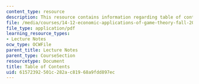```yaml
---
content_type: resource
description: This resource contains information regarding table of contents.
file: /media/courses/14-12-economic-applications-of-game-theory-fall-2012/61572392501c282ac81968a9fdd897ec_MIT14_12F12_tableofcontnts.pdf
file_type: application/pdf
learning_resource_types:
- Lecture Notes
ocw_type: OCWFile
parent_title: Lecture Notes
parent_type: CourseSection
resourcetype: Document
title: Table of Contents
uid: 61572392-501c-282a-c819-68a9fdd897ec
---
```

